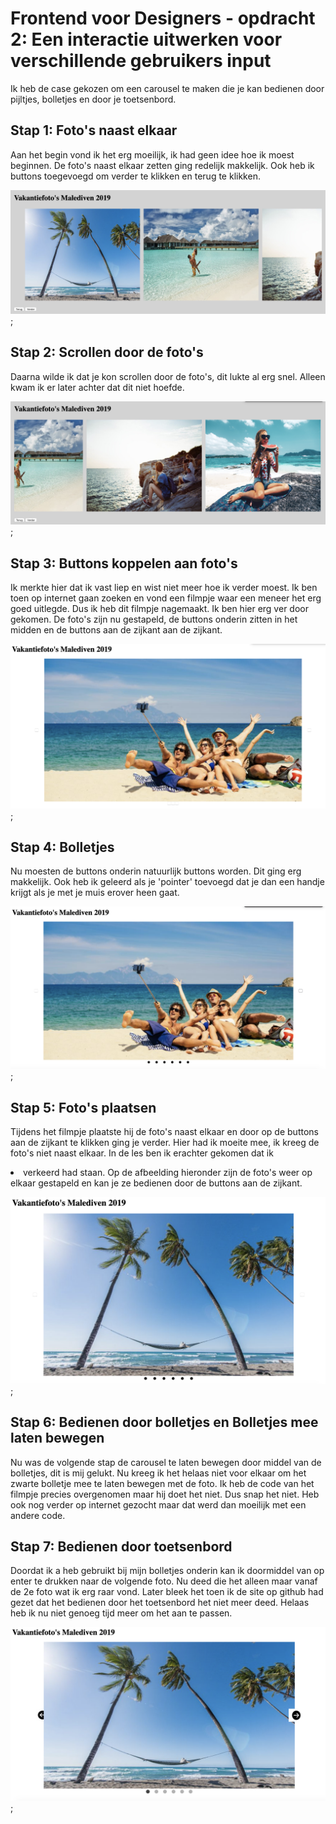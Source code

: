 # Frontend voor Designers - opdracht 2: Een interactie uitwerken voor verschillende gebruikers input

Ik heb de case gekozen om een carousel te maken die je kan bedienen door pijltjes, bolletjes en door je toetsenbord.

## Stap 1: Foto's naast elkaar
Aan het begin vond ik het erg moeilijk, ik had geen idee hoe ik moest beginnen. De foto's naast elkaar zetten ging redelijk makkelijk. Ook heb ik buttons toegevoegd om verder te klikken en terug te klikken. 

![interactie schetsen](img/afb1.png);

## Stap 2: Scrollen door de foto's
Daarna wilde ik dat je kon scrollen door de foto's, dit lukte al erg snel. Alleen kwam ik er later achter dat dit niet hoefde.

![interactie schetsen](img/afb2.png);

## Stap 3: Buttons koppelen aan foto's
Ik merkte hier dat ik vast liep en wist niet meer hoe ik verder moest. Ik ben toen op internet gaan zoeken en vond een filmpje waar een meneer het erg goed uitlegde. Dus ik heb dit filmpje nagemaakt. Ik ben hier erg ver door gekomen.
De foto's zijn nu gestapeld, de buttons onderin zitten in het midden en de buttons aan de zijkant aan de zijkant.

![interactie schetsen](img/afb3.png);

## Stap 4: Bolletjes
Nu moesten de buttons onderin natuurlijk buttons worden. Dit ging erg makkelijk. Ook heb ik geleerd als je 'pointer' toevoegd dat je dan een handje krijgt als je met je muis erover heen gaat. 

![interactie schetsen](img/afb4.png);

## Stap 5: Foto's plaatsen
Tijdens het filmpje plaatste hij de foto's naast elkaar en door op de buttons aan de zijkant te klikken ging je verder. Hier had ik moeite mee, ik kreeg de foto's niet naast elkaar. In de les ben ik erachter gekomen dat ik <li> verkeerd had staan. Op de afbeelding hieronder zijn de foto's weer op elkaar gestapeld en kan je ze bedienen door de buttons aan de zijkant.


![interactie schetsen](img/afb5.png);

## Stap 6: Bedienen door bolletjes en Bolletjes mee laten bewegen
Nu was de volgende stap de carousel te laten bewegen door middel van de bolletjes, dit is mij gelukt. Nu kreeg ik het helaas niet voor elkaar om het zwarte bolletje mee te laten bewegen met de foto. Ik heb de code van het filmpje precies overgenomen maar hij doet het niet. Dus snap het niet. Heb ook nog verder op internet gezocht maar dat werd dan moeilijk met een andere code.

## Stap 7: Bedienen door toetsenbord
Doordat ik a heb gebruikt bij mijn bolletjes onderin kan ik doormiddel van op enter te drukken naar de volgende foto. Nu deed die het alleen maar vanaf de 2e foto wat ik erg raar vond. Later bleek het toen ik de site op github had gezet dat het bedienen door het toetsenbord het niet meer deed. Helaas heb ik nu niet genoeg tijd meer om het aan te passen. 

![interactie schetsen](img/afb6.png);
